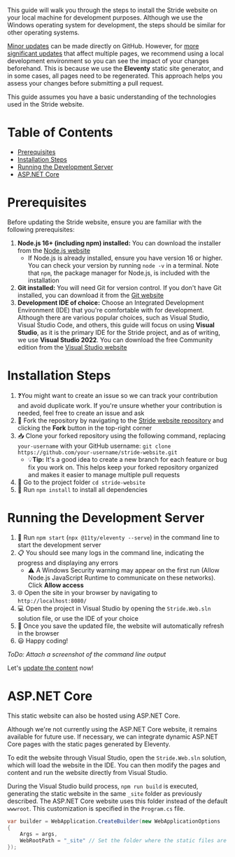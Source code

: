 This guide will walk you through the steps to install the Stride website on your local machine for development purposes. Although we use the Windows operating system for development, the steps should be similar for other operating systems.

[Minor updates](Content#small-updates) can be made directly on GitHub. However, for [more significant updates](Content#major-updates) that affect multiple pages, we recommend using a local development environment so you can see the impact of your changes beforehand. This is because we use the **Eleventy** static site generator, and in some cases, all pages need to be regenerated. This approach helps you assess your changes before submitting a pull request.

This guide assumes you have a basic understanding of the technologies used in the Stride website.

# Table of Contents

- [Prerequisites](#prerequisites)
- [Installation Steps](#installation-steps)
- [Running the Development Server](#running-the-development-server)
- [ASP.NET Core](#aspnet-core)

# Prerequisites

Before updating the Stride website, ensure you are familiar with the following prerequisites:

1. **Node.js 16+ (including npm) installed:** You can download the installer from the [Node.js website](https://nodejs.org/en/download)
   - If Node.js is already installed, ensure you have version 16 or higher. You can check your version by running `node -v` in a terminal. Note that `npm`, the package manager for Node.js, is included with the installation
1. **Git installed:** You will need Git for version control. If you don't have Git installed, you can download it from the [Git website](https://git-scm.com/downloads)
1. **Development IDE of choice:** Choose an Integrated Development Environment (IDE) that you're comfortable with for development. Although there are various popular choices, such as Visual Studio, Visual Studio Code, and others, this guide will focus on using **Visual Studio**, as it is the primary IDE for the Stride project, and as of writing, we use **Visual Studio 2022**. You can download the free Community edition from the [Visual Studio website](https://visualstudio.microsoft.com/downloads/)

# Installation Steps

1. ❓You might want to create an issue so we can track your contribution and avoid duplicate work. If you're unsure whether your contribution is needed, feel free to create an issue and ask
1. 🍴 Fork the repository by navigating to the [Stride website repository](https://github.com/stride3d/stride-website) and clicking the **Fork** button in the top-right corner
1. 📥 Clone your forked repository using the following command, replacing `your-username` with your GitHub username: `git clone https://github.com/your-username/stride-website.git`
   - 💡**Tip:** It's a good idea to create a new branch for each feature or bug fix you work on. This helps keep your forked repository organized and makes it easier to manage multiple pull requests
1. 📁 Go to the project folder `cd stride-website`
1. 🚀 Run `npm install` to install all dependencies

# Running the Development Server

1. 🚀 Run `npm start` (`npx @11ty/eleventy --serve`) in the command line to start the development server
1. 📋 You should see many logs in the command line, indicating the progress and displaying any errors
   - ⚠️ A Windows Security warning may appear on the first run (Allow Node.js JavaScript Runtime to communicate on these networks). Click **Allow access**
1. 🌐 Open the site in your browser by navigating to `http://localhost:8080/`
1. 💻 Open the project in Visual Studio by opening the `Stride.Web.sln` solution file, or use the IDE of your choice 
1. 🔄 Once you save the updated file, the website will automatically refresh in the browser
1. 😃 Happy coding!

*ToDo: Attach a screenshot of the command line output*

Let's [update the content](Content) now!

# ASP.NET Core

This static website can also be hosted using ASP.NET Core.

Although we're not currently using the ASP.NET Core website, it remains available for future use. If necessary, we can integrate dynamic ASP.NET Core pages with the static pages generated by Eleventy.

To edit the website through Visual Studio, open the `Stride.Web.sln` solution, which will load the website in the IDE. You can then modify the pages and content and run the website directly from Visual Studio.

During the Visual Studio build process, `npm run build` is executed, generating the static website in the same `_site` folder as previously described. The ASP.NET Core website uses this folder instead of the default `wwwroot`. This customization is specified in the `Program.cs` file.

```csharp
var builder = WebApplication.CreateBuilder(new WebApplicationOptions
{
    Args = args,
    WebRootPath = "_site" // Set the folder where the static files are located (e.g., Eleventy output folder)
});
```
